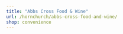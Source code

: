 ```yaml
---
title: "Abbs Cross Food & Wine"
url: /hornchurch/abbs-cross-food-and-wine/
shop: convenience
---
```

